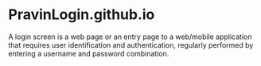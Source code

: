 # PravinLogin.github.io
A login screen is a web page or an entry page to a web/mobile application that requires user identification and authentication, regularly performed by entering a username and password combination.
